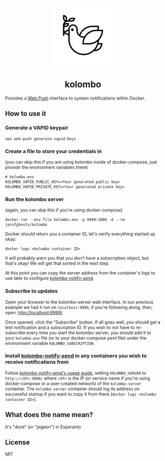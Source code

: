 <div align="center">
  <img width="200" height="200" src="https://raw.githubusercontent.com/jarofghosts/kolombo/master/web/noun-dove.png" alt="kolombo logo">
  <h1>kolombo</h1>
</div>

Provides a [Web Push](https://developer.mozilla.org/en-US/docs/Web/API/Push_API) interface to
system notifications within Docker.

## How to use it

### Generate a VAPID keypair

```shell
npx web-push generate-vapid-keys
```

### Create a file to store your credentials in

(you can skip this if you are using kolombo inside of docker-compose, just provide the environment variables
there)

```plaintext
# kolombo.env
KOLOMBO_VAPID_PUBLIC_KEY=<Your generated public key>
KOLOMBO_VAPID_PRIVATE_KEY=<Your generated private key>
```

### Run the kolombo server

(again, you can skip this if you're using docker-compose)

```shell
docker run --env-file kolombo.env -p 9999:3000 -d --rm jarofghosts/kolombo
```

Docker should return you a container ID, let's verify everything started up okay:

```shell
docker logs <kolombo container ID>
```

It will probably warn you that you don't have a subscription object, but that's okay! We will get that
sorted in the next step.

At this point you can copy the server address from the container's logs to use later to configure
[kolombo-notify-send](https://github.com/jarofghosts/kolombo-notify-send).

### Subscribe to updates

Open your browser to the kolombo-server web interface. In our previous example we had it run on `localhost:9999`,
if you're following along, then, open: <a href="http://localhost:9999" target="_blank">http://localhost:9999/</a>

Once opened, click the "Subscribe" button. If all goes well, you should get a test notification and a subscription
ID. If you wish to not have to re-subscribe every time you start the kolombo-server, you should add it to your
`kolombo.env` file (or to your docker-compose yaml file) under the environment variable `KOLOMBO_SUBSCRIPTION`.

### Install [kolombo-notify-send](https://github.com/jarofghosts/kolombo-notify-send) in any containers you wish to receive notifications from

Follow [kolombo-notify-send's usage guide](https://github.com/jarofghosts/kolombo-notify-send#usage), setting
`KOLOMBO_SERVER` to `http://<IP>:3000/` where `<IP>` is the IP (or service name if you're using docker-compose
or a user-created network) of the `kolombo-server` container. The `kolombo-server` container should log its
address on successful startup if you want to copy it from there (`docker logs <kolombo container ID>`).

## What does the name mean?

It's "dove" (or "pigeon") in Esperanto

## License

MIT
